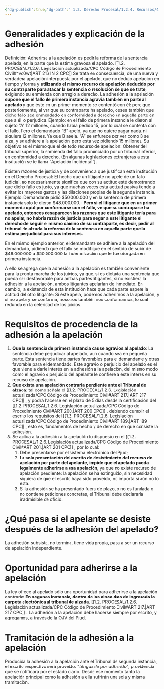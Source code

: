```yaml
---
{"dg-publish":true,"dg-path":" 1.2. Derecho Procesal/1.2.4. Recursos/4. Recurso de apelación/4.6. Adhesión a la apelación.md","permalink":"/1-2-derecho-procesal/1-2-4-recursos/4-recurso-de-apelacion/4-6-adhesion-a-la-apelacion/","tags":["Procesal"]}
---
```



# Generalidades y explicación de la adhesión 

Definición: Adherirse a la apelación es pedir la reforma de la sentencia apelada, en la parte que la estima gravosa el apelado. [[1.2. PROCESAL/1.2.6. Legislación actualizada/CPC Código de Procedimiento Civil#^vd0wt\|ART 216 IN 2 CPC]]
Se trata en consecuencia, de una nueva y verdadera apelación interpuesta por el apelado, que no dedujo apelación en tiempo y forma y **utilizando el mismo recurso de apelación deducido por su contraparte para atacar la sentencia o resolución de que se trate**, exigiendo su enmienda con arreglo a derecho.
La adhesión a la apelación **supone que el fallo de primera instancia agravia también en parte al apelado** y que éste en un primer momento se contentó con él: pero que posteriormente, al ver que su contraparte ha apelado, desea también que dicho fallo sea enmendado en conformidad a derecho en aquella parte en que a él lo perjudica.
Ejemplo: en el fallo de primera instancia le dieron al sujeto “A” 12 millones, cuando había pedido 15, por lo cual se contenta con el fallo. Pero el demandado “B” apeló, ya que no quiere pagar nada, ni siquiera 12 millones. Ya que B apela, “A” se enfurece por ver como B se alza, y se adhiere a la apelación, pero esta vez pidiendo 15 millones.
Su objetivo es el mismo que el de todo recurso de apelación: Obtener del tribunal superior, la enmienda del fallo pronunciado por un tribunal inferior, en conformidad a derecho. (En algunas legislaciones extranjeras a esta institución se le llama "Apelación incidental").

Existen razones de justicia y de conveniencia que justifican esta institución en el Derecho Procesal: El hecho que un litigante no apele de un fallo judicial, no necesariamente significa que con su actitud esté demostrando que dicho fallo es justo, ya que muchas veces esta actitud pasiva tiende a evitar los mayores gastos y las dilaciones propias de la segunda instancia.
Ejemplo: Demandante pidió $50.000.000 y en la sentencia de primera instancia solo le dieron $48.000.000.- **Pero si el litigante que en un primer momento optó por conformarse con el fallo, ve que su contraparte ha apelado, entonces desaparecen las razones que este litigante tenía para no apelar, no habría razón de justicia para negar a este litigante el derecho de seguir el mismo camino de su contraparte, es decir, pedir al tribunal de alzada la reforma de la sentencia en aquella parte que la estima perjudicial para sus intereses.** 

En el mismo ejemplo anterior, el demandante se adhiere a la apelación del demandado, pidiendo que el fallo se modifique en el sentido de subir de $48.000.000 a $50.000.000 la indemnización que le fue otorgada en primera instancia.

A ello se agrega que la adhesión a la apelación es también conveniente para la pronta marcha de los juicios, ya que, si es dictada una sentencia que pueda ser desfavorable para ambas partes litigantes, si no existiera la adhesión a la apelación, ambos litigantes apelarían de inmediato. En cambio, la existencia de esta institución hace que cada parte espere la actitud del otro litigante: Si éste apela, podemos adherirnos a la apelación, y si no apela y se conforma, nosotros también nos conformamos, lo cual redunda en la celeridad de los juicios.

# Requisitos de procedencia de la adhesión a la apelación

 1. **Que la sentencia de primera instancia cause agravios al apelado**: La sentencia debe perjudicar al apelado, aun cuando sea en pequeña parte. Esta sentencia tiene partes favorables para el demandante y otras favorable para el demandado. Este agravio o perjuicio del apelado es el que viene a darle interés en la adhesión a la apelación, del mismo modo como el agravio o perjuicio del apelante le confiere a este interés en su recurso de apelación.
 2. **Que exista una apelación contraria pendiente ante el Tribunal de alzada**: tal como señala el [[1.2. PROCESAL/1.2.6. Legislación actualizada/CPC Código de Procedimiento Civil#ART 217.\|ART 217 CPC]] , y podrá hacerse en el plazo de 5 días desde la certificación del [[1.2. PROCESAL/1.2.6. Legislación actualizada/CPC Código de Procedimiento Civil#ART 200.\|ART 200 CPC]] , debiendo cumplir el escrito los requisitos del [[1.2. PROCESAL/1.2.6. Legislación actualizada/CPC Código de Procedimiento Civil#ART 189.\|ART 189 CPC]] , esto es, fundamentos de hecho y de derecho en que consiste la adhesión.
 3. Se aplica a la adhesión a la apelación lo dispuesto en el  [[1.2. PROCESAL/1.2.6. Legislación actualizada/CPC Código de Procedimiento Civil#ART 201.\|ART 201 CPC]] , por lo cual: 
	 1. Debe presentarse por el sistema electrónico del Pjud; 
	 2. **La sola presentación del escrito de desistimiento del recurso de apelación por parte del apelante, impide que el apelado pueda legalmente adherirse a esa apelación**, ya que no existe recurso de apelación pendiente: la apelación se ha extinguido, sin necesidad siquiera de que el escrito haya sido proveído, no importa si aún no lo está.
	 3. Si la adhesión se ha presentado fuera de plazo, o no es fundada o no contiene peticiones concretas, el Tribunal debe declararla inadmisible de oficio. 

# ¿Qué pasa si el apelante se desiste después de la adhesión del apelado?

La adhesión subsiste, no termina, tiene vida propia, pasa a ser un recurso de apelación independiente.

#  Oportunidad para adherirse a la apelación

La ley ofrece al apelado sólo una oportunidad para adherirse a la apelación contraria: **En segunda instancia, dentro de los cinco días de ingresada la carpeta electrónica al tribunal de alzada**. [[1.2. PROCESAL/1.2.6. Legislación actualizada/CPC Código de Procedimiento Civil#ART 217.\|ART 217 CPC]] . La adhesión a la apelación debe hacerse siempre por escrito, y agregamos, a través de la OJV del Pjud. 

# Tramitación de la adhesión a la apelación

Producida la adhesión a la apelación ante el Tribunal de segunda instancia, el escrito respectivo será proveído: "*téngasele por adherido*", providencia que se notificará por el estado diario. Desde ese momento tanto la apelación principal como la adhesión a ella sufrirán una sola y misma tramitación. 
